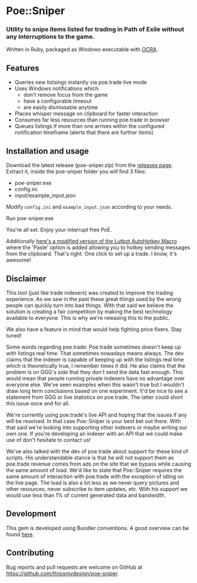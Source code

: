 # Poe::Sniper

### Utility to snipe items listed for trading in Path of Exile without any interruptions to the game.

Written in Ruby, packaged as Windows executable with [OCRA](https://github.com/larsch/ocra/).

## Features

- Queries new listsings instantly via poe.trade live mode
- Uses Windows notifications which:
  - don't remove focus from the game
  - have a configurable timeout
  - are easily dismissable anytime
- Places whisper message on clipboard for faster interaction
- Consumes far less resources than running poe.trade in browser
- Queues listings if more than one arrives within the configured notification timeframe (alerts that there are further items)

## Installation and usage

Download the latest release (poe-sniper.zip) from the [releases page](https://github.com/thisismydesign/poe-sniper/releases).
Extract it, inside the poe-sniper folder you will find 3 files:
- poe-sniper.exe
- config.ini
- input/example_input.json

Modify `config.ini` and `example_input.json` according to your needs.

Run poe-sniper.exe

You're all set. Enjoy your interrupt free PoE.

Additionally [here's a modified version of the Lutbot AutoHotkey Macro](https://github.com/thisismydesign/poe-lutbot-ahk) where the 'Paste' option is added allowing you to hotkey sending messages from the clipboard. That's right. One click to set up a trade. I know, it's awesome!

## Disclaimer

This tool (just like trade indexers) was created to improve the trading experience. As we saw in the past these great things used by the wrong people can quickly turn into bad things. With that said we believe the solution is creating a fair competition by making the best technology available to everyone. This is why we're releasing this to the public.

We also have a feature in mind that would help fighting price fixers. Stay tuned!

Some words regarding poe.trade:
Poe.trade sometimes doesn't keep up with listings real time. That sometimes nowadays means always. The dev claims that the indexer is capable of keeping up with the listings real time which is theoretically true, I remember times it did. He also claims that the problem is on GGG's side that they don't send the data fast enough. This would mean that people running private indexers have no advantage over everyone else. We've seen examples when this wasn't true but I wouldn't draw long term conclusions based on one experiment. It'd be nice to see a statement from GGG or live statistics on poe.trade. The latter could short this issue once and for all. 

We're currently using poe.trade's live API and hoping that the issues if any will be resolved. In that case Poe::Sniper is your best bet out there. With that said we're looking into supporting other indexers or maybe writing our own one. If you're developing an indexer with an API that we could make use of don't hesitate to contact us!

We've also talked with the dev of poe.trade about support for these kind of scripts. His understandable stance is that he will not support them as poe.trade revenue comes from ads on the site that we bypass while causing the same amount of load. We'd like to state that Poe::Sniper requires the same amount of interaction with poe.trade with the exception of idling on the live page. The load is also a lot less as we never query pictures and other resources, never subscribe to item updates, etc. With his support we would use less than 1% of current generated data and bandwidth.

## Development

This gem is developed using Bundler conventions. A good overview can be found [here](http://bundler.io/v1.14/guides/creating_gem.html).

## Contributing

Bug reports and pull requests are welcome on GitHub at https://github.com/thisismydesign/poe-sniper.
